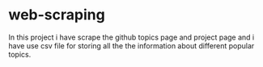 # web-scraping
In this project i have scrape the github topics page and project page and i have use csv file for storing all the the information about different popular topics.
